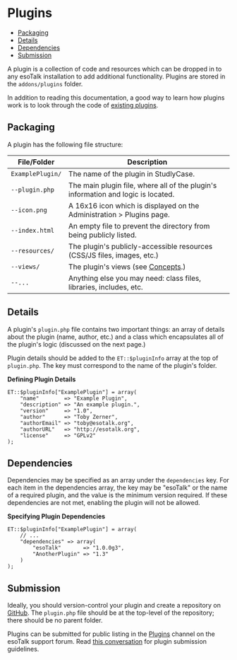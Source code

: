 # Plugins

- [Packaging](#packaging)
- [Details](#details)
- [Dependencies](#dependencies)
- [Submission](#submission)

A plugin is a collection of code and resources which can be dropped in to any esoTalk installation to add additional functionality. Plugins are stored in the `addons/plugins` folder.

In addition to reading this documentation, a good way to learn how plugins work is to look through the code of [existing plugins](/plugins).

<a name="packaging"></a>
## Packaging

A plugin has the following file structure:

| File/Folder | Description |
| -- | -- |
| `ExamplePlugin/` | The name of the plugin in StudlyCase. |
| `--plugin.php` | The main plugin file, where all of the plugin's information and logic is located. |
| `--icon.png` | A 16x16 icon which is displayed on the Administration > Plugins page. |
| `--index.html` | An empty file to prevent the directory from being publicly listed. |
| `--resources/` | The plugin's publicly-accessible resources (CSS/JS files, images, etc.) |
| `--views/` | The plugin's views (see [Concepts](/plugins/concepts#views).) |
| `--...` | Anything else you may need: class files, libraries, includes, etc. |

<a name="details"></a>
## Details

A plugin's `plugin.php` file contains two important things: an array of details about the plugin (name, author, etc.) and a class which encapsulates all of the plugin's logic (discussed on the next page.) 

Plugin details should be added to the `ET::$pluginInfo` array at the top of `plugin.php`. The key must correspond to the name of the plugin's folder.

**Defining Plugin Details**

	ET::$pluginInfo["ExamplePlugin"] = array(
		"name"        => "Example Plugin",
		"description" => "An example plugin.",
		"version"     => "1.0",
		"author"      => "Toby Zerner",
		"authorEmail" => "toby@esotalk.org",
		"authorURL"   => "http://esotalk.org",
		"license"     => "GPLv2"
	);

<a name="dependencies"></a>
## Dependencies

Dependencies may be specified as an array under the `dependencies` key. For each item in the dependencies array, the key may be "esoTalk" or the name of a required plugin, and the value is the minimum version required. If these dependencies are not met, enabling the plugin will not be allowed.

**Specifying Plugin Dependencies**

	ET::$pluginInfo["ExamplePlugin"] = array(
		// ...
		"dependencies" => array(
			"esoTalk"       => "1.0.0g3",
			"AnotherPlugin" => "1.3"
		)
	);

<a name="submission"></a>
## Submission

Ideally, you should version-control your plugin and create a repository on [GitHub](http://github.com). The `plugin.php` file should be at the top-level of the repository; there should be no parent folder.

Plugins can be submitted for public listing in the [Plugins](/plugins) channel on the esoTalk support forum. Read [this conversation]() for plugin submission guidelines.

